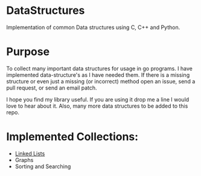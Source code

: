 # DataStructures
Implementation of common Data structures using C, C++ and Python.

# Purpose

To collect many important data structures for usage in go programs. I have implemented data-structure's as I have needed them. If there is a missing structure or even just a missing (or incorrect) method open an issue, send a pull request, or send an email patch.

I hope you find my library useful. If you are using it drop me a line I would love to hear about it. Also, many more data structures to be added to this repo.

# Implemented Collections:
  - <a href="https://github.com/saiabhishekgv/DataStructures/tree/master/Graph"> Linked Lists</a>
  - Graphs
  - Sorting and Searching
